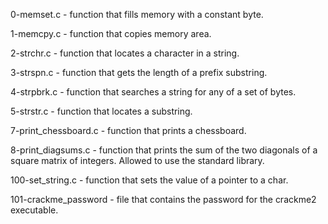 0-memset.c - function that fills memory with a constant byte.

1-memcpy.c - function that copies memory area.

2-strchr.c - function that locates a character in a string.

3-strspn.c - function that gets the length of a prefix substring.

4-strpbrk.c - function that searches a string for any of a set of bytes.

5-strstr.c - function that locates a substring.

7-print_chessboard.c - function that prints a chessboard.

8-print_diagsums.c - function that prints the sum of the two diagonals of a square matrix of integers. Allowed to use the standard library.

100-set_string.c - function that sets the value of a pointer to a char.

101-crackme_password - file that contains the password for the crackme2 executable.
